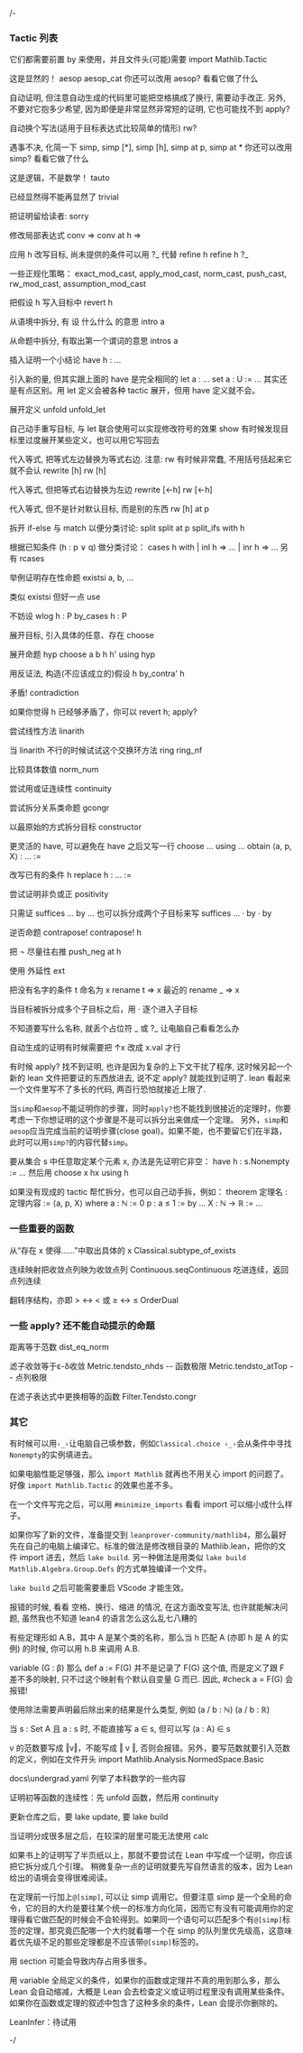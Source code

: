 /-
### Tactic 列表
它们都需要前置 by 来使用，并且文件头(可能)需要 import Mathlib.Tactic

这是显然的！
aesop
aesop_cat
你还可以改用 aesop? 看看它做了什么

自动证明, 但注意自动生成的代码里可能把空格搞成了换行, 需要动手改正. 另外, 不要对它抱多少希望, 因为即便是非常显然非常短的证明, 它也可能找不到
apply?

自动换个写法(适用于目标表达式比较简单的情形)
rw?

遇事不决, 化简一下
simp, simp [*], simp [h], simp at p, simp at *
你还可以改用 simp? 看看它做了什么

这是逻辑，不是数学！
tauto

已经显然得不能再显然了
trivial

把证明留给读者:
sorry

修改局部表达式
conv =>
conv at h =>

应用 h 改写目标, 尚未提供的条件可以用 ?_ 代替
refine h
refine h ?_

一些正规化策略：
exact_mod_cast, apply_mod_cast, norm_cast, push_cast, rw_mod_cast, assumption_mod_cast

把假设 h 写入目标中
revert h

从语境中拆分, 有 设 什么什么 的意思
intro a

从命题中拆分, 有取出第一个谓词的意思
intros a

插入证明一个小结论
have h : ...

引入新的量, 但其实跟上面的 have 是完全相同的
let a : ...
set a : U := ...
其实还是有点区别。用 let 定义会被各种 tactic 展开，但用 have 定义就不会。

展开定义
unfold
unfold_let

自己动手重写目标, 与 let 联合使用可以实现修改符号的效果
show
有时候发现目标里过度展开某些定义，也可以用它写回去

代入等式, 把等式左边替换为等式右边. 注意: rw 有时候非常蠢, 不用括号括起来它就不会认
rewrite [h]
rw [h]

代入等式, 但把等式右边替换为左边
rewrite [←h]
rw [←h]

代入等式, 但不是针对默认目标, 而是别的东西
rw [h] at p

拆开 if-else 与 match 以便分类讨论:
split
split at p
split_ifs with h

根据已知条件 (h : p ∨ q) 做分类讨论：
cases h with
| inl h => ...
| inr h => ...
另有 rcases

举例证明存在性命题
existsi a, b, ...

类似 existsi 但好一点
use

不妨设
wlog h : P
by_cases h : P

展开目标, 引入具体的任意、存在
choose

展开命题 hyp
choose a b h h' using hyp

用反证法, 构造(不应该成立的)假设 h
by_contra' h

矛盾!
contradiction

如果你觉得 h 已经够矛盾了，你可以
revert h; apply?

尝试线性方法
linarith

当 linarith 不行的时候试试这个交换环方法
ring
ring_nf

比较具体数值
norm_num

尝试用或证连续性
continuity

尝试拆分关系类命题
gcongr

以最原始的方式拆分目标
constructor

更灵活的 have, 可以避免在 have 之后又写一行 choose ... using ...
obtain ⟨a, p, X⟩ : ... :=

改写已有的条件 h
replace h : ... :=

尝试证明非负或正
positivity

只需证
suffices ... by ...
也可以拆分成两个子目标来写
suffices ...
· by
· by

逆否命题
contrapose!
contrapose! h

把 ¬ 尽量往右推
push_neg at h

使用 外延性
ext

把没有名字的条件 t 命名为 x
rename t => x
最近的
rename _ => x

当目标被拆分成多个子目标之后，用 · 逐个进入子目标

不知道要写什么名称, 就丢个占位符 _ 或 ?_ 让电脑自己看看怎么办

自动生成的证明有时候需要把 ↑x 改成 x.val 才行

有时候 apply? 找不到证明, 也许是因为复杂的上下文干扰了程序, 这时候另起一个新的 lean 文件把要证的东西放进去, 说不定 apply? 就能找到证明了.
lean 看起来一个文件里写不了多长的代码, 两百行恐怕就接近上限了.

当`simp`和`aesop`不能证明你的步骤，同时`apply?`也不能找到很接近的定理时，你要考虑一下你想证明的这个步骤是不是可以拆分出来做成一个定理。
另外，`simp`和`aesop`应当完成当前的证明步骤(close goal)。如果不能，也不要留它们在半路，此时可以用`simp?`的内容代替`simp`。

要从集合 s 中任意取定某个元素 x, 办法是先证明它非空：
have h : s.Nonempty := ...
然后用
choose x hx using h

如果没有现成的 tactic 帮忙拆分，也可以自己动手拆，例如：
theorem 定理名 : 定理内容 :=
  ⟨a, p, X⟩ where
    a : ℕ := 0
    p : a ≤ 1 := by ...
    X : ℕ → ℝ := ...

### 一些重要的函数

从“存在 x 使得……”中取出具体的 x
Classical.subtype_of_exists

连续映射把收敛点列映为收敛点列
Continuous.seqContinuous 吃进连续，返回点列连续

翻转序结构，亦即 > ↔ < 或 ≥ ↔ ≤
OrderDual

### 一些 apply? 还不能自动提示的命题

距离等于范数
dist_eq_norm

滤子收敛等于ε-δ收敛
Metric.tendsto_nhds  -- 函数极限
Metric.tendsto_atTop  -- 点列极限

在滤子表达式中更换相等的函数
Filter.Tendsto.congr

### 其它

有时候可以用`‹_›`让电脑自己填参数，例如`Classical.choice ‹_›`会从条件中寻找`Nonempty`的实例填进去。

如果电脑性能足够强，那么 `import Mathlib` 就再也不用关心 import 的问题了。好像 `import Mathlib.Tactic` 的效果也差不多。

在一个文件写完之后，可以用 `#minimize_imports` 看看 import 可以缩小成什么样子。

如果你写了新的文件，准备提交到 `leanprover-community/mathlib4`，那么最好先在自己的电脑上编译它。标准的做法是修改根目录的 Mathlib.lean，把你的文件 import 进去，然后 `lake build`. 另一种做法是用类似 `lake build Mathlib.Algebra.Group.Defs` 的方式单独编译一个文件。

`lake build` 之后可能需要重启 VScode 才能生效。

报错的时候, 看看 空格、换行、缩进 的情况, 在这方面改变写法, 也许就能解决问题, 虽然我也不知道 lean4 的语言怎么这么乱七八糟的

有些定理形如 A.B，其中 A 是某个类的名称，那么当 h 匹配 A (亦即 h 是 A 的实例) 的时候, 你可以用 h.B 来调用 A.B.

variable (G : β)
那么 def a := F(G) 并不是记录了 F(G) 这个值, 而是定义了跟 F 差不多的映射, 只不过这个映射有个默认自变量 G 而已. 因此, #check a = F(G) 会报错!

使用除法需要声明最后除出来的结果是什么类型, 例如
(a / b : ℕ)
(a / b : ℝ)

当 s : Set A 且 a : s 时, 不能直接写 a ∈ s, 但可以写 (a : A) ∈ s

v 的范数要写成 ‖v‖，不能写成 ‖ v ‖, 否则会报错。另外，要写范数就要引入范数的定义，例如在文件开头 import Mathlib.Analysis.NormedSpace.Basic

docs\undergrad.yaml 列举了本科数学的一些内容

证明初等函数的连续性：先 unfold 函数，然后用 continuity

更新仓库之后，要 lake update, 要 lake build

当证明分成很多层之后，在较深的层里可能无法使用 calc

如果书上的证明写了半页纸以上，那就不要尝试在 Lean 中写成一个证明，你应该把它拆分成几个引理。
稍微复杂一点的证明就要先写自然语言的版本，因为 Lean 给出的语境会变得很难阅读。

在定理前一行加上`@[simp]`, 可以让 simp 调用它。但要注意 simp 是一个全局的命令，它的目的大约是要往某个统一的标准方向化简，因而它有没有可能调用你的定理得看它做匹配的时候会不会轮得到。如果同一个语句可以匹配多个有`@[simp]`标签的定理，那究竟匹配哪一个大约就看哪一个在 simp 的队列里优先级高，这意味着优先级不足的那些定理都是不应该带`@[simp]`标签的。

用 section 可能会导致内存占用多很多。

用 variable 全局定义的条件，如果你的函数或定理并不真的用到那么多，那么 Lean 会自动缩减，大概是 Lean 会去检查定义或证明过程里没有调用某些条件。如果你在函数或定理的叙述中包含了这种多余的条件，Lean 会提示你删除的。

LeanInfer：待试用


-/
